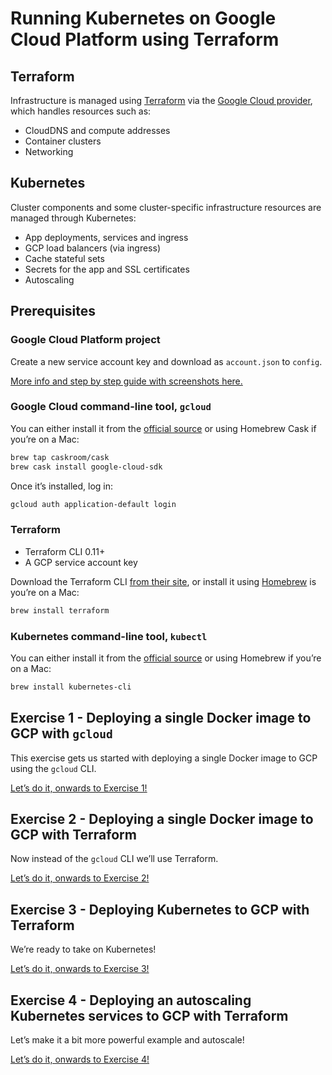 # Running Kubernetes on Google Cloud Platform using Terraform

## Terraform

Infrastructure is managed using [Terraform][1] via the [Google Cloud
provider][2], which handles resources such as:

* CloudDNS and compute addresses
* Container clusters
* Networking

## Kubernetes

Cluster components and some cluster-specific infrastructure resources are
managed through Kubernetes:

* App deployments, services and ingress
* GCP load balancers (via ingress)
* Cache stateful sets
* Secrets for the app and SSL certificates
* Autoscaling

## Prerequisites

### Google Cloud Platform project

Create a new service account key and download as `account.json` to `config`.

[More info and step by step guide with screenshots here.][3]

### Google Cloud command-line tool, `gcloud`

You can either install it from the [official source][6] or using Homebrew Cask
if you’re on a Mac:

```sh
brew tap caskroom/cask
brew cask install google-cloud-sdk
```

Once it’s installed, log in:

```sh
gcloud auth application-default login
```

### Terraform

* Terraform CLI 0.11+
* A GCP service account key

Download the Terraform CLI [from their site][4], or install it using
[Homebrew][5] is you’re on a Mac:

```sh
brew install terraform
```

### Kubernetes command-line tool, `kubectl`

You can either install it from the [official source][7] or using Homebrew if
you’re on a Mac:

```sh
brew install kubernetes-cli
```

## Exercise 1 - Deploying a single Docker image to GCP with `gcloud`

This exercise gets us started with deploying a single Docker image to GCP using
the `gcloud` CLI.

[Let’s do it, onwards to Exercise 1!][8]

## Exercise 2 - Deploying a single Docker image to GCP with Terraform

Now instead of the `gcloud` CLI we’ll use Terraform.

[Let’s do it, onwards to Exercise 2!][9]

## Exercise 3 - Deploying Kubernetes to GCP with Terraform

We’re ready to take on Kubernetes!

[Let’s do it, onwards to Exercise 3!][10]

## Exercise 4 - Deploying an autoscaling Kubernetes services to GCP with Terraform

Let’s make it a bit more powerful example and autoscale!

[Let’s do it, onwards to Exercise 4!][11]

[1]: https://www.terraform.io/
[2]: https://www.terraform.io/docs/providers/google/
[3]: ./docs/gcp.md
[4]: https://www.terraform.io/downloads.html
[5]: https://brew.sh/
[6]: https://cloud.google.com/sdk/
[7]: https://kubernetes.io/docs/tasks/tools/install-kubectl/
[8]: ./example1-single-docker-gcloud
[9]: ./example2-single-docker-terraform
[10]: ./example3-kubernetes-terraform
[11]: ./example4-autoscaling-services
